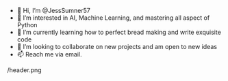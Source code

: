 - 👋 Hi, I’m @JessSumner57
- 👀 I’m interested in AI, Machine Learning, and mastering all aspect of Python
- 🌱 I’m currently learning how to perfect bread making and write exquisite code
- 💞️ I’m looking to collaborate on new projects and am open to new ideas
- 📫 Reach me via email. 

/header.png
